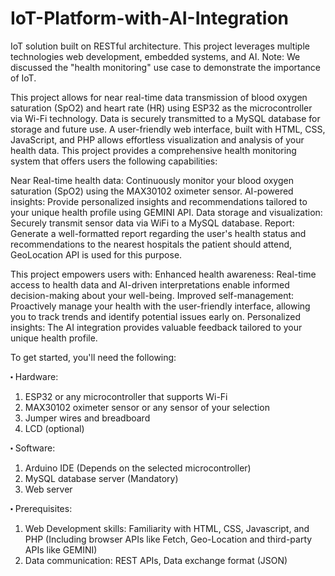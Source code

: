 # IoT-Platform-with-AI-Integration
IoT solution built on RESTful architecture. This project leverages multiple technologies web development, embedded systems, and AI.
Note: We discussed the "health monitoring" use case to demonstrate the importance of IoT. 

This project allows for near real-time data transmission of blood oxygen saturation (SpO2) and heart rate (HR) using ESP32 as the microcontroller via Wi-Fi technology. Data is securely transmitted to a MySQL database for storage and future use.
A user-friendly web interface, built with HTML, CSS, JavaScript, and PHP allows effortless visualization and analysis of your health data.
This project provides a comprehensive health monitoring system that offers users the following capabilities:

Near Real-time health data: Continuously monitor your blood oxygen saturation (SpO2) using the MAX30102 oximeter sensor.
AI-powered insights: Provide personalized insights and recommendations tailored to your unique health profile using GEMINI API.
Data storage and visualization: Securely transmit sensor data via WiFi to a MySQL database.
Report: Generate a well-formatted report regarding the user's health status and recommendations to the nearest hospitals the patient should attend, GeoLocation API is used for this purpose.

This project empowers users with:
Enhanced health awareness: Real-time access to health data and AI-driven interpretations enable informed decision-making about your well-being.
Improved self-management: Proactively manage your health with the user-friendly interface, allowing you to track trends and identify potential issues early on.
Personalized insights: The AI integration provides valuable feedback tailored to your unique health profile.

To get started, you'll need the following:

⬝ Hardware:
1. ESP32 or any microcontroller that supports Wi-Fi
2. MAX30102 oximeter sensor or any sensor of your selection
3. Jumper wires and breadboard
4. LCD (optional)

⬝ Software:
1. Arduino IDE (Depends on the selected microcontroller)
2. MySQL database server (Mandatory)
3. Web server

⬝ Prerequisites:
1. Web Development skills: Familiarity with HTML, CSS, Javascript, and PHP (Including browser APIs like Fetch, Geo-Location and third-party APIs like GEMINI)
2. Data communication: REST APIs, Data exchange format (JSON)

